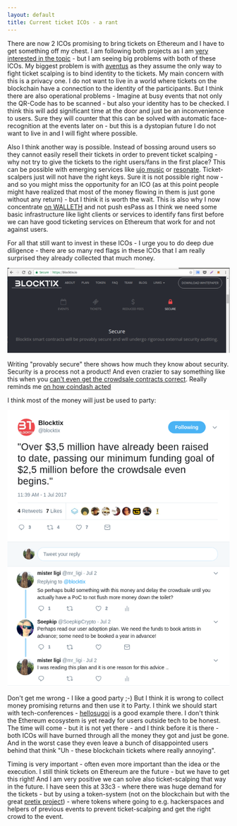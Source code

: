 ```yaml
---
layout: default
title: Current ticket ICOs - a rant
---
```


There are now 2 ICOs promising to bring tickets on Ethereum and I have to get something off my chest.
I am following both projects as I am [very interested in the topic](http://espass.it/2017/01/26/espass-talk-at-berlin-ethereum-meetup.html) - but I am seeing big problems with both of these ICOs. My biggest problem is with [aventus](https://aventus.io) as they assume the only way to fight ticket scalping is to bind identity to the tickets. My main concern with this is a privacy one. I do not want to live in a world where tickets on the blockchain have a connection to the identity of the participants. But I think there are also operational problems - Imagine at busy events that not only the QR-Code has to be scanned - but also your identity has to be checked. I think this will add significant time at the door and just be an inconvenience to users. Sure they will counter that this can be solved with automatic face-recognition at the events later on - but this is a dystopian future I do not want to live in and I will fight where possible.

Also I think another way is possible. Instead of bossing around users so they cannot easily resell their tickets in order to prevent ticket scalping - why not try to give the tickets to the right users/fans in the first place? This can be possible with emerging services like [ujo music](https://ujomusic.com/) or [resonate](https://resonate.is). Ticket-scalpers just will not have the right keys. Sure it is not possible right now - and so you might miss the opportunity for an ICO (as at this point people might have realized that most of the money flowing in them is just gone without any return) - but I think it is worth the wait. This is also why I now concentrate [on WALLETH](https://walleth.org) and not push esPass as I think we need some basic infrastructure like light clients or services to identify fans first before we can have good ticketing services on Ethereum that work for and not against users.

For all that still want to invest in these ICOs - I urge you to do deep due diligence - there are so many red flags in these ICOs that I am really surprised they already collected that much money.

<img src="/assets/img/4blog/blocktix_provably_secure.png"/>

Writing "provably secure" there shows how much they know about security. Security is a process not a product! And even crazier to say something like this when you [can't even get the crowdsale contracts correct](https://blog.blocktix.io/the-contract-issue-fix-9-7-2017-e231033287d4). Really reminds me [on how coindash acted](https://www.reddit.com/r/ethereum/comments/6nsy6x/coindash_website_hacked_55_mil_gone/dkbyoiv)

I think most of the money will just be used to party:

<center><img src="/assets/img/4blog/blocktix_on_twitter.png"/></center>

Don't get me wrong - I like a good party ;-) But I think it is wrong to collect money promising returns and then use it to Party. I think we should start with tech-conferences - [hellosugoi](https://www.hellosugoi.com) is a good example there. I don't think the Ethereum ecosystem is yet ready for users outside tech to be honest. The time will come - but it is not yet there - and I think before it is there - both ICOs will have burned through all the money they got and just be gone. And in the worst case they even leave a bunch of disappointed users behind that think "Uh - these blockchain tickets where really annoying".

Timing is very important - often even more important than the idea or the execution. I still think tickets on Ethereum are the future - but we have to get this right! And I am very positive we can solve also ticket-scalping that way in the future. I have seen this at 33c3 - where there was huge demand for the tickets - but by using a token-system (not on the blockchain but with the great [pretix project](https://pretix.eu)) - where tokens where going to e.g. hackerspaces and helpers of previous events to prevent ticket-scalping and get the right crowd to the event.
